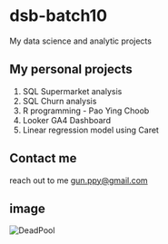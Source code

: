 # dsb-batch10
My data science and analytic projects

## My personal projects

 1. SQL Supermarket analysis
 2. SQL Churn analysis
 3. R programming - Pao Ying Choob
 4. Looker GA4 Dashboard
 5. Linear regression model using Caret

## Contact me
reach out to me gun.ppy@gmail.com

## image
![DeadPool](https://static1.cbrimages.com/wordpress/wp-content/uploads/2022/06/Deadpool-3.jpg)
